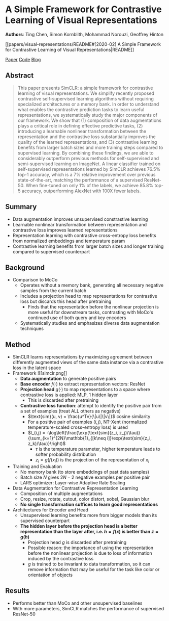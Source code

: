 # A Simple Framework for Contrastive Learning of Visual Representations

**Authors**: Ting Chen, Simon Kornblith, Mohammad Norouzi, Geoffrey Hinton

[[papers/visual-representations/README#[2020-02] A Simple Framework for Contrastive Learning of Visual Representations|README]]

[Paper](http://arxiv.org/abs/2002.05709)
[Code](https://github.com/google-research/simclr)
[Blog](https://research.google/blog/advancing-self-supervised-and-semi-supervised-learning-with-simclr/)

## Abstract

> This paper presents SimCLR: a simple framework for contrastive learning of visual representations. We simplify recently proposed contrastive self-supervised learning algorithms without requiring specialized architectures or a memory bank. In order to understand what enables the contrastive prediction tasks to learn useful representations, we systematically study the major components of our framework. We show that (1) composition of data augmentations plays a critical role in defining effective predictive tasks, (2) introducing a learnable nonlinear transformation between the representation and the contrastive loss substantially improves the quality of the learned representations, and (3) contrastive learning benefits from larger batch sizes and more training steps compared to supervised learning. By combining these findings, we are able to considerably outperform previous methods for self-supervised and semi-supervised learning on ImageNet. A linear classifier trained on self-supervised representations learned by SimCLR achieves 76.5% top-1 accuracy, which is a 7% relative improvement over previous state-of-the-art, matching the performance of a supervised ResNet-50. When fine-tuned on only 1% of the labels, we achieve 85.8% top-5 accuracy, outperforming AlexNet with 100X fewer labels.

## Summary

- Data augmentation improves unsupervised constrastive learning
- Learnable nonlinear transformation between representation and contrastive loss improves learned representations
- Representation learning with contrastive cross-entropy loss benefits from normalized embeddings and temperature param
- Contrastive learning benefits from larger batch sizes and longer training compared to supervised counterpart

## Background

- Comparison to MoCo
	- Operates without a memory bank, generating all necessary negative samples from the current batch
	- Includes a projection head to map representations for contrastive loss but discards this head after pretraining
		- Finds that the representation before the nonlinear projection is more useful for downstream tasks, contrasting with MoCo's continued use of both query and key encoders
	- Systematically studies and emphasizes diverse data augmentation techniques

## Method

- SimCLR learns representations by maximizing agreement between differently augmented views of the same data instance via a contrastive loss in the latent space
- Framework ![[simclr.png]]
    - **Data augmentation** to generate positive pairs
    - **Base encoder** $f(\cdot)$ to extract representation vectors: ResNet
    - **Projection head** $g(\cdot)$ to map representations to a space where contrastive loss is applied: MLP, 1 hidden layer
		- This is discarded after pretraining
    - **Contrastive loss function**: attempt to identify the positive pair from a set of examples (treat ALL others as negative)
		- $\text{sim}(u, v) = \frac{u^Tv}{\|u\|\|v\|}$ cosine similarity
		- For a positive pair of examples $(i, j)$, NT-Xent (normalized temperature-scaled cross-entropy loss) is used
		- $l_{i,j} = -\log\left(\frac{\exp(\text{sim}(z_i, z_j)/\tau)}{\sum_{k=1}^{2N}\mathbb{1}_{[k\neq i]}\exp(\text{sim}(z_i, z_k)/\tau)}\right)$
			- $\tau$ is the temperature parameter, higher temperature leads to softer probability distribution
			- $z_i = g(f(x_i))$ is the projection of the representation of $x_i$
- Training and Evaluation
    - No memory bank (to store embeddings of past data samples)
    - Batch size $N$ gives $2N-2$ negative examples per positive pair
    - LARS optimizer: Layer-wise Adaptive Rate Scaling
- Data Augmentation for Contrastive Representation Learning
	- Composition of multiple augmentations
	- Crop, resize, rotate, cutout, color distort, sobel, Gaussian blur
	- **No single transformation suffices to learn good representations**
- Architectures for Encoder and Head
	- Unsupervised learning benefits more from bigger models than its supervised counterpart
	- **The hidden layer before the projection head is a better representation than the layer after, i.e. $h = f(x)$ is better than $z = g(h)$**
		- Projection head $g$ is discarded after pretraining
		- Possible reason: the importance of using the representation before the nonlinear projection is due to loss of information induced by the contrastive loss
		- $g$ is trained to be invariant to data transformation, so it can remove information that may be useful for the task like color or orientation of objects

## Results

- Performs better than MoCo and other unsupervised baselines
- With more parameters, SimCLR matches the performance of supervised ResNet-50
